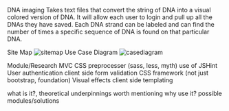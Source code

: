 DNA imaging
	Takes text files that convert the string of DNA into a visual colored version of DNA. It will allow each user to login and pull up all the DNAs they have saved. Each DNA strand can be labeled and can find the number of times a specific sequence of DNA is found on that particular DNA.
	
Site Map
![sitemap](https://github.com/xsweetpea/2014-finalproject/blob/master/documentation/sitemap.png)
Use Case Diagram
![casediagram](https://github.com/xsweetpea/2014-finalproject/blob/master/documentation/casediagram.png)


Module/Research
	MVC	
	CSS preprocesser (sass, less, myth)
	use of JSHint
	User authentication
	client side form validation
	CSS framework (not just bootstrap, foundation)
	Visual effects
	client side templating

what is it?, theoretical underpinnings worth mentioning
why use it? possible modules/solutions
